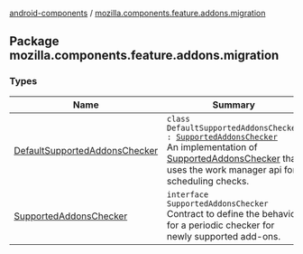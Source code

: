 [android-components](../index.md) / [mozilla.components.feature.addons.migration](./index.md)

## Package mozilla.components.feature.addons.migration

### Types

| Name | Summary |
|---|---|
| [DefaultSupportedAddonsChecker](-default-supported-addons-checker/index.md) | `class DefaultSupportedAddonsChecker : `[`SupportedAddonsChecker`](-supported-addons-checker/index.md)<br>An implementation of [SupportedAddonsChecker](-supported-addons-checker/index.md) that uses the work manager api for scheduling checks. |
| [SupportedAddonsChecker](-supported-addons-checker/index.md) | `interface SupportedAddonsChecker`<br>Contract to define the behavior for a periodic checker for newly supported add-ons. |
